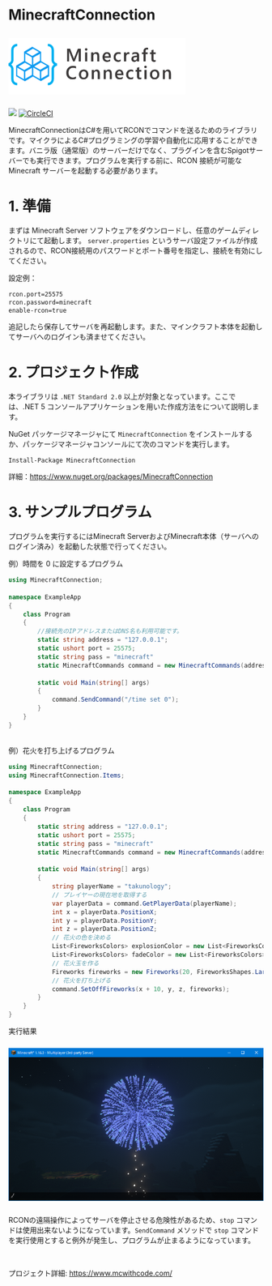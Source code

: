 # MinecraftConnection
<div>
<img src="./images/logo.png" width="350" hspace="0" vspace="10">
</div>

![](https://img.shields.io/badge/Minecraft%20Version-1.15~-brightgreen)
[![CircleCI](https://circleci.com/gh/takunology/MinecraftConnection/tree/main.svg?style=shield)](https://circleci.com/gh/takunology/MinecraftConnection/tree/main)
 
MinecraftConnectionはC#を用いてRCONでコマンドを送るためのライブラリです。マイクラによるC#プログラミングの学習や自動化に応用することができます。バニラ版（通常版）のサーバーだけでなく、プラグインを含むSpigotサーバーでも実行できます。プログラムを実行する前に、RCON 接続が可能な Minecraft サーバーを起動する必要があります。 </br>

# 1. 準備
まずは Minecraft Server ソフトウェアをダウンロードし、任意のゲームディレクトリにて起動します。 `server.properties` というサーバ設定ファイルが作成されるので、RCON接続用のパスワードとポート番号を指定し、接続を有効にしてください。

設定例：

```
rcon.port=25575
rcon.password=minecraft
enable-rcon=true
```

追記したら保存してサーバを再起動します。また、マインクラフト本体を起動してサーバへのログインも済ませてください。</br>

# 2. プロジェクト作成
本ライブラリは `.NET Standard 2.0` 以上が対象となっています。ここでは、.NET 5 コンソールアプリケーションを用いた作成方法をについて説明します。

NuGet パッケージマネージャにて `MinecraftConnection` をインストールするか、パッケージマネージャコンソールにて次のコマンドを実行します。

```
Install-Package MinecraftConnection
```
詳細：https://www.nuget.org/packages/MinecraftConnection
</br>

# 3. サンプルプログラム
プログラムを実行するにはMinecraft ServerおよびMinecraft本体（サーバへのログイン済み）を起動した状態で行ってください。

例）時間を 0 に設定するプログラム

```cs
using MinecraftConnection;

namespace ExampleApp
{
    class Program
    {
        //接続先のIPアドレスまたはDNS名も利用可能です。
        static string address = "127.0.0.1";
        static ushort port = 25575;
        static string pass = "minecraft"
        static MinecraftCommands command = new MinecraftCommands(address, port, pass);

        static void Main(string[] args)
        {
            command.SendCommand("/time set 0");
        }
    }
}
```
</br>
例）花火を打ち上げるプログラム

```cs
using MinecraftConnection;
using MinecraftConnection.Items;

namespace ExampleApp
{
    class Program
    {
        static string address = "127.0.0.1";
        static ushort port = 25575;
        static string pass = "minecraft"
        static MinecraftCommands command = new MinecraftCommands(address, port, pass);

        static void Main(string[] args)
        {
            string playerName = "takunology";
            // プレイヤーの現在地を取得する
            var playerData = command.GetPlayerData(playerName);
            int x = playerData.PositionX;
            int y = playerData.PositionY;
            int z = playerData.PositionZ;
            // 花火の色を決める
            List<FireworksColors> explosionColor = new List<FireworksColors>() { FireworksColors.BLUE };
            List<FireworksColors> fadeColor = new List<FireworksColors>() { FireworksColors.CYAN };
            // 花火玉を作る
            Fireworks fireworks = new Fireworks(20, FireworksShapes.LargeBall, explosionColor, fadeColor).Trail();
            // 花火を打ち上げる
            command.SetOffFireworks(x + 10, y, z, fireworks);
        }
    }
}
```
実行結果

<img src="./images/fireworks_sample.png" width="550" hspace="0" vspace="10">

RCONの遠隔操作によってサーバを停止させる危険性があるため、`stop` コマンドは使用出来ないようになっています。`SendCommand` メソッドで `stop` コマンドを実行使用とすると例外が発生し、プログラムが止まるようになっています。

</br>

プロジェクト詳細: https://www.mcwithcode.com/

